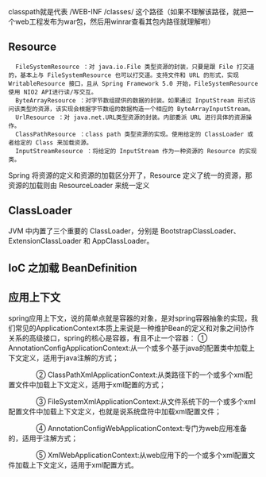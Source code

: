 


classpath就是代表  /WEB-INF /classes/  这个路径（如果不理解该路径，就把一个web工程发布为war包，然后用winrar查看其包内路径就理解啦）


## Resource

```
  FileSystemResource ：对 java.io.File 类型资源的封装，只要是跟 File 打交道的，基本上与 FileSystemResource 也可以打交道。支持文件和 URL 的形式，实现 WritableResource 接口，且从 Spring Framework 5.0 开始，FileSystemResource 使用 NIO2 API进行读/写交互。
  ByteArrayResource ：对字节数组提供的数据的封装。如果通过 InputStream 形式访问该类型的资源，该实现会根据字节数组的数据构造一个相应的 ByteArrayInputStream。
  UrlResource ：对 java.net.URL类型资源的封装。内部委派 URL 进行具体的资源操作。
  ClassPathResource ：class path 类型资源的实现。使用给定的 ClassLoader 或者给定的 Class 来加载资源。
  InputStreamResource ：将给定的 InputStream 作为一种资源的 Resource 的实现类。
```

 Spring 将资源的定义和资源的加载区分开了，Resource 定义了统一的资源，那资源的加载则由 ResourceLoader 来统一定义


 ## ClassLoader
 JVM 中内置了三个重要的 ClassLoader，分别是 BootstrapClassLoader、ExtensionClassLoader 和 AppClassLoader。

 ## IoC 之加载 BeanDefinition


## 应用上下文
spring应用上下文，说的简单点就是容器的对象，是对spring容器抽象的实现，我们常见的ApplicationContext本质上来说是一种维护Bean的定义和对象之间协作关系的高级接口，spring的核心是容器，有且不止一个容器：
① AnnotationConfigApplicationContext:从一个或多个基于java的配置类中加载上下文定义，适用于java注解的方式；

　　　　② ClassPathXmlApplicationContext:从类路径下的一个或多个xml配置文件中加载上下文定义，适用于xml配置的方式；

　　　　③ FileSystemXmlApplicationContext:从文件系统下的一个或多个xml配置文件中加载上下文定义，也就是说系统盘符中加载xml配置文件；

　　　　④ AnnotationConfigWebApplicationContext:专门为web应用准备的，适用于注解方式；

　　　　⑤ XmlWebApplicationContext:从web应用下的一个或多个xml配置文件加载上下文定义，适用于xml配置方式。
